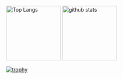 
<p align="left"> 

  <img alt="Top Langs" height="150px" src="https://github-readme-stats.vercel.app/api/top-langs/?username=ikari-1&layout=compact&show_icons=true&theme=gruvbox" />
  
  <img alt="github stats" height="150px" src="https://github-readme-stats.vercel.app/api?username=ikari-1&theme=gruvbox&show_icons=ture" />
</p>

[![trophy](https://github-profile-trophy.vercel.app/?username=ikari-1&theme=gruvbox&column=8)](https://github.com/ryo-ma/github-profile-trophy)

<!--
<img alt="Top Langs" height="150px" src="https://github-readme-stats.vercel.app/api/top-langs/?username=ikari-1&layout=compact&show_icons=true&theme=dark" />
<img alt="Top Langs" height="150px" src="https://github-readme-stats.vercel.app/api/top-langs/?username=ikari-1&layout=compact&show_icons=true&theme=radical" />
<img alt="Top Langs" height="150px" src="https://github-readme-stats.vercel.app/api/top-langs/?username=ikari-1&layout=compact&show_icons=true&theme=merko" />
<img alt="Top Langs" height="150px" src="https://github-readme-stats.vercel.app/api/top-langs/?username=ikari-1&layout=compact&show_icons=true&theme=gruvbox" />
<img alt="Top Langs" height="150px" src="https://github-readme-stats.vercel.app/api/top-langs/?username=ikari-1&layout=compact&show_icons=true&theme=tokyonight" />
<img alt="Top Langs" height="150px" src="https://github-readme-stats.vercel.app/api/top-langs/?username=ikari-1&layout=compact&show_icons=true&theme=onedark" />
<img alt="Top Langs" height="150px" src="https://github-readme-stats.vercel.app/api/top-langs/?username=ikari-1&layout=compact&show_icons=true&theme=cobalt" />
<img alt="Top Langs" height="150px" src="https://github-readme-stats.vercel.app/api/top-langs/?username=ikari-1&layout=compact&show_icons=true&theme=synthwave" />
<img alt="Top Langs" height="150px" src="https://github-readme-stats.vercel.app/api/top-langs/?username=ikari-1&layout=compact&show_icons=true&theme=highcontrast" />
<img alt="Top Langs" height="150px" src="https://github-readme-stats.vercel.app/api/top-langs/?username=ikari-1&layout=compact&show_icons=true&theme=dracula" />
-->

<!--
**ikari-1/ikari-1** is a ✨ _special_ ✨ repository because its `README.md` (this file) appears on your GitHub profile.

Here are some ideas to get you started:

- 🔭 I’m currently working on ...
- 🌱 I’m currently learning ...
- 👯 I’m looking to collaborate on ...
- 🤔 I’m looking for help with ...
- 💬 Ask me about ...
- 📫 How to reach me: ...
- 😄 Pronouns: ...
- ⚡ Fun fact: ...
-->

